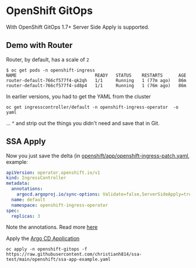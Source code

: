 # OpenShift GitOps

With OpenShift GitOps 1.7+ Server Side Apply is supported.


## Demo with Router

Router, by default, has a scale of `2`

```shell
$ oc get pods -n openshift-ingress
NAME                              READY   STATUS    RESTARTS      AGE
router-default-766cf577f4-qk2qh   1/1     Running   1 (77m ago)   86m
router-default-766cf577f4-sd8p4   1/1     Running   1 (76m ago)   86m
```

In earlier versions, you had to get the YAML from the cluster

```shell
oc get ingresscontroller/default -n openshift-ingress-operator  -o yaml
```

... ^ and strip out the things you didn't need and save that in Git.

## SSA Apply

Now you just save the delta (in [openshift/app/openshift-ingress-patch.yaml](openshift/app/openshift-ingress-patch.yaml), example:

```yaml
apiVersion: operator.openshift.io/v1
kind: IngressController
metadata:
  annotations:
    argocd.argoproj.io/sync-options: Validate=false,ServerSideApply=true
  name: default
  namespace: openshift-ingress-operator
spec:
  replicas: 3
```

Note the annotations. Read more [here](https://argo-cd.readthedocs.io/en/latest/user-guide/sync-options/#server-side-apply)

Apply the [Argo CD Application](openshift/ssa-app-example.yaml)

```shell
oc apply -n openshift-gitops -f https://raw.githubusercontent.com/christianh814/ssa-test/main/openshift/ssa-app-example.yaml
```
